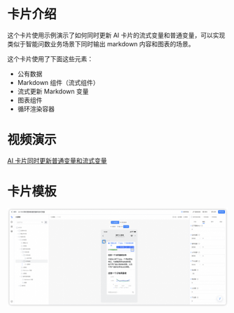 # 卡片介绍

这个卡片使用示例演示了如何同时更新 AI 卡片的流式变量和普通变量，可以实现类似于智能问数业务场景下同时输出 markdown 内容和图表的场景。

这个卡片使用了下面这些元素：

- 公有数据
- Markdown 组件（流式组件）
- 流式更新 Markdown 变量
- 图表组件
- 循环渲染容器

# 视频演示

[AI 卡片同时更新普通变量和流式变量](https://wolai.dingtalk.com/mLJUC42A7PJUJWWHwuP5iQ)

# 卡片模板

![](./AI%20卡片同时更新普通变量和流式变量.png)
